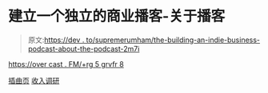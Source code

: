 # 建立一个独立的商业播客-关于播客

> 原文:[https://dev . to/supremerumham/the-building-an-indie-business-podcast-about-the-podcast-2m7i](https://dev.to/supremerumham/the-building-an-indie-business-podcast--about-the-podcast-2m7i)

[https://over cast . FM/+rg 5 grvfr 8](https://overcast.fm/+RG5grVfr8)

[插曲页](https://baib-podcast.com)
[收入调研](https://revenueresearch.co/)